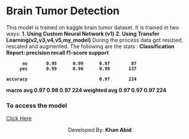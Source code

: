 <h1>Brain Tumor Detection</h1>
<div>
  This model is trained on kaggle brain tumor dataset.
  It is trained in two ways:
          <b>1. Using Custom Neural Network (v1)</b>
          <b>2. Using Transfer Learning(v2,v3,v4,v5,my_model)</b>
  During the process data got resizied, rescaled and augmented.
  The following are the stats :
      <b>
        Classification Report:
              precision    recall  f1-score   support

          no       0.95      0.99      0.97        87
         yes       0.99      0.96      0.98       137

    accuracy                           0.97       224
   macro avg       0.97      0.98      0.97       224
weighted avg       0.97      0.97      0.97       224
      </b>
<h3>To access the model </h3>
<a href="https://brain-tumor-detection-btd.streamlit.app/#brain-tumor-detection">Click Here </a>
<br>  <p style= text-align:center;>Developed By: <b>Khan Abid</b></p>
</div>
